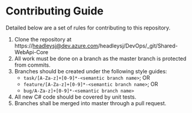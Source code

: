 # Contributing Guide
Detailed below are a set of rules for contributing to this repository.

1. Clone the repository at https://headleysj@dev.azure.com/headleysj/DevOps/_git/Shared-WebApi-Core
2. All work must be done on a branch as the master branch is protected from commits.
3. Branches should be created under the following style guides:
    * `task/[A-Za-z]+[0-9]*-<semantic branch name>`; OR
    * `feature/[A-Za-z]+[0-9]*-<semantic branch name>`; OR
    * `bug/A-Za-z]+[0-9]*-<semantic branch name>`
4. All new C# code should be covered by unit tests.
5. Branches shall be merged into master through a pull request.